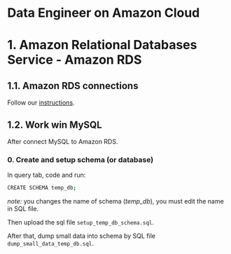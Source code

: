 # Data Engineer on Amazon Cloud

# 1. Amazon Relational Databases Service - Amazon RDS
## 1.1. Amazon RDS connections
Follow our [instructions](https://docs.google.com/presentation/d/1s8ZW-aKP_fAm28bbVhN4yDjD3ZacQyul/edit?usp=sharing&ouid=103057077167517333764&rtpof=true&sd=true).
## 1.2. Work win MySQL
After connect MySQL to Amazon RDS.
### 0. Create and setup schema (or database)
In query tab, code and run:
```bash
CREATE SCHEMA temp_db;
```
*note:* you changes the name of schema (*temp_db*), you must edit the name in SQL file.

Then upload the sql file `setup_temp_db_schema.sql`.

After that, dump small data into schema by SQL file `dump_small_data_temp_db.sql`.